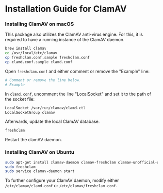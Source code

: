 # Installation Guide for ClamAV

### Installing ClamAV on macOS

This package also utilizes the ClamAV anti-virus engine. For this, it is required to have a running instance of the ClamAV daemon.

```bash
brew install clamav
cd /usr/local/etc/clamav
cp freshclam.conf.sample freshclam.conf
cp clamd.conf.sample clamd.conf
```

Open `freshclam.conf` and either comment or remove the "Example" line:
```bash
# Comment or remove the line below.
# Example
```

In `clamd.conf`, uncomment the line "LocalSocket" and set it to the path of the socket file:
```bash
LocalSocket /var/run/clamav/clamd.ctl
LocalSocketGroup clamav
```

Afterwards, update the local ClamAV database.
```bash
freshclam
```

Restart the clamAV daemon.

### Installing ClamAV on Ubuntu

```bash
sudo apt-get install clamav-daemon clamav-freshclam clamav-unofficial-sigs
sudo freshclam
sudo service clamav-daemon start
```

To further configure your ClamAV daemon, modify either `/etc/clamav/clamd.conf` or `/etc/clamav/freshclam.conf`.
